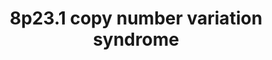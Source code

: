 ---
annotations:
- id: PW:0000013
  parent: disease pathway
  type: Pathway Ontology
  value: disease pathway
- id: DOID:0060429
  parent: genetic disease
  type: Disease Ontology
  value: chromosomal duplication syndrome
authors:
- RensEikelboom
- Egonw
- Fehrhart
- AlexanderPico
communities:
- Diseases
- RareDiseases
description: Pathway of relevant genes on the chromosome 8p23.1 duplication / deletion
  syndrome
last-edited: 2023-08-03
organisms:
- Homo sapiens
redirect_from:
- /index.php/Pathway:WP5346
- /instance/WP5346
- /instance/WP5346_r127104
revision: r127104
schema-jsonld:
- '@context': https://schema.org/
  '@id': https://wikipathways.github.io/pathways/WP5346.html
  '@type': Dataset
  creator:
    '@type': Organization
    name: WikiPathways
  description: Pathway of relevant genes on the chromosome 8p23.1 duplication / deletion
    syndrome
  keywords:
  - AXIN1
  - BLK
  - BTK
  - C8orf12
  - C8orf49
  - C8orf74
  - CDH5
  - CLDN23
  - CTSB
  - DEFB134
  - DEFB135
  - DEFB136
  - ERI1
  - FAM167A
  - FDFT1
  - FGF3 Promotor
  - FYN
  - GATA4
  - HEPACAM2
  - HSPD1
  - LYN
  - MAPK1
  - MAPK3
  - MEPE
  - MFHAS1
  - MSRA
  - MTMR6
  - MTMR7
  - MTMR8
  - MTMR9
  - Mg2+
  - NEIL2
  - NKX6-1
  - NUMA1
  - PDX1
  - PINX1
  - PPP1R3B
  - PRSS51
  - PRSS55
  - RAF1
  - RNA
  - RP1L1
  - SLBP
  - SLC35G5
  - SOX7
  - TBX5
  - TERF1
  - TERT
  - TLR2
  - TLR4
  - TNKS
  - XKR6
  license: CC0
  name: 8p23.1 copy number variation syndrome
seo: CreativeWork
title: 8p23.1 copy number variation syndrome
wpid: WP5346
---
